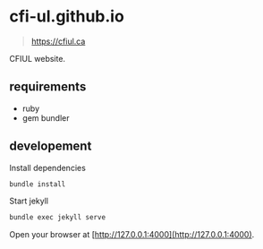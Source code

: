 # cfi-ul.github.io

> https://cfiul.ca

CFIUL website.


## requirements

- ruby
- gem bundler

## developement

Install dependencies

```bash
bundle install
```

Start jekyll

```bash
bundle exec jekyll serve
```

Open your browser at [http://127.0.0.1:4000](http://127.0.0.1:4000).
